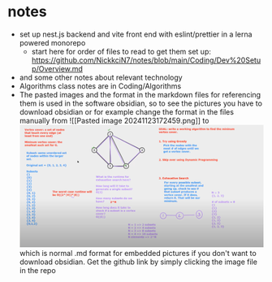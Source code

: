 # notes
- set up nest.js backend and vite front end with eslint/prettier in a lerna powered monorepo
  - start here for order of files to read to get them set up: https://github.com/NickkciN7/notes/blob/main/Coding/Dev%20Setup/Overview.md
- and some other notes about relevant technology
- Algorithms class notes are in Coding/Algorithms
- The pasted images and the format in the markdown files for referencing them is used in the software obsidian, so to see the pictures you have to download obsidian or for example change the format in the files manually from ![[Pasted image 20241123172459.png]] to ![Description](https://github.com/NickkciN7/CodingNotes/blob/main/Pasted%20image%2020241123172459.png) which is normal .md format for embedded pictures if you don't want to download obsidian. Get the github link by simply clicking the image file in the repo
